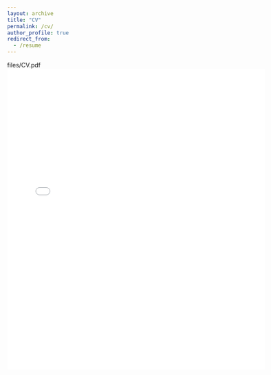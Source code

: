 ```yaml
---
layout: archive
title: "CV"
permalink: /cv/
author_profile: true
redirect_from:
  - /resume
---
```


files/CV.pdf 
<embed src="{{ kenglish95.github.io }}/files/CV.pdf" width="600" height="700" type='application/pdf'>

